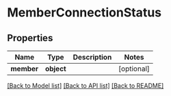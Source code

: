 # MemberConnectionStatus

## Properties
Name | Type | Description | Notes
------------ | ------------- | ------------- | -------------
**member** | **object** |  | [optional] 

[[Back to Model list]](../README.md#documentation-for-models) [[Back to API list]](../README.md#documentation-for-api-endpoints) [[Back to README]](../README.md)


